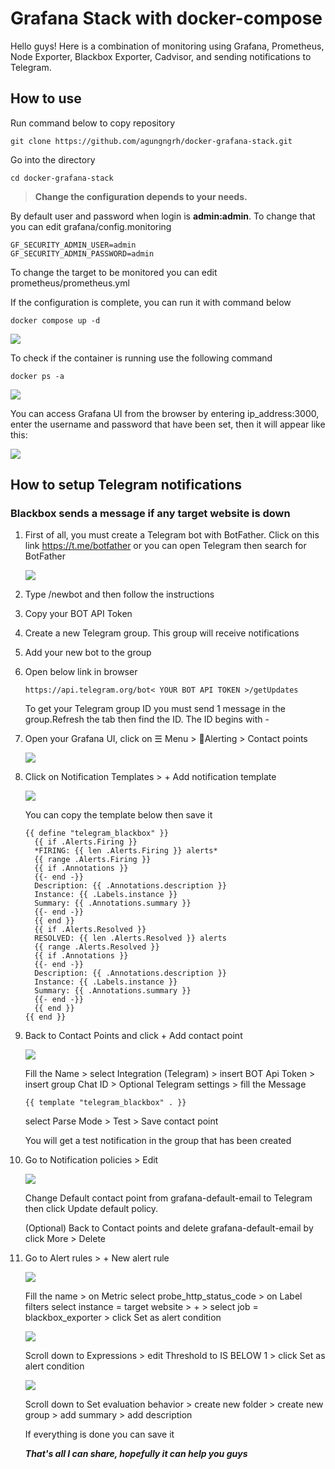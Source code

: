 # Grafana Stack with docker-compose

Hello guys! Here is a combination of monitoring using Grafana, Prometheus, Node Exporter, Blackbox Exporter, Cadvisor, and sending notifications to Telegram.

## How to use

Run command below to copy repository

```
git clone https://github.com/agungngrh/docker-grafana-stack.git
```

Go into the directory

```
cd docker-grafana-stack
```

> **Change the configuration depends to your needs.**

By default user and password when login is **admin:admin**. To change that you can edit grafana/config.monitoring

```
GF_SECURITY_ADMIN_USER=admin
GF_SECURITY_ADMIN_PASSWORD=admin
```

To change the target to be monitored you can edit prometheus/prometheus.yml

If the configuration is complete, you can run it with command below

```
docker compose up -d
```

![](https://github.com/goongrh/docker-grafana-stack/blob/main/images/docker-compose-up-d.png)

To check if the container is running use the following command

```
docker ps -a
```

![](https://github.com/goongrh/docker-grafana-stack/blob/main/images/docker-ps-a.png)

You can access Grafana UI from the browser by entering ip_address:3000, enter the username and password that have been set, then it will appear like this:

![](https://github.com/goongrh/docker-grafana-stack/blob/main/images/home-page.png)

## How to setup Telegram notifications

### Blackbox sends a message if any target website is down

1. First of all, you must create a Telegram bot with BotFather. Click on this link https://t.me/botfather or you can open Telegram then search for BotFather

    ![](https://github.com/goongrh/docker-grafana-stack/blob/main/images/botfather.png)

2. Type /newbot and then follow the instructions

3. Copy your BOT API Token

4. Create a new Telegram group. This group will receive notifications

5. Add your new bot to the group

6. Open below link in browser
    ```
    https://api.telegram.org/bot< YOUR BOT API TOKEN >/getUpdates
    ```
    To get your Telegram group ID you must send 1 message in the group.Refresh the tab then find the ID. The ID begins with -

7. Open your Grafana UI, click on ☰ Menu > 🔔Alerting > Contact points

    ![](https://github.com/goongrh/docker-grafana-stack/blob/main/images/alerting.png)

8. Click on Notification Templates > + Add notification template

    ![](https://github.com/goongrh/docker-grafana-stack/blob/main/images/notification-template.png)

    You can copy the template below then save it

    ```
    {{ define "telegram_blackbox" }}
      {{ if .Alerts.Firing }}
      *FIRING: {{ len .Alerts.Firing }} alerts*
      {{ range .Alerts.Firing }} 
      {{ if .Annotations }}
      {{- end -}}
      Description: {{ .Annotations.description }}
      Instance: {{ .Labels.instance }}
      Summary: {{ .Annotations.summary }}
      {{- end -}}
      {{ end }}
      {{ if .Alerts.Resolved }}
      RESOLVED: {{ len .Alerts.Resolved }} alerts
      {{ range .Alerts.Resolved }}
      {{ if .Annotations }}
      {{- end -}}
      Description: {{ .Annotations.description }}
      Instance: {{ .Labels.instance }}
      Summary: {{ .Annotations.summary }}
      {{- end -}}
      {{ end }}
    {{ end }}
    ```

9. Back to Contact Points and click + Add contact point

    ![](https://github.com/goongrh/docker-grafana-stack/blob/main/images/contact-points.png)

    Fill the Name > select Integration (Telegram) > insert BOT Api Token > insert group Chat ID > Optional Telegram settings > fill the Message 
    
    ```
    {{ template "telegram_blackbox" . }}
    ```

    select Parse Mode > Test > Save contact point

    You will get a test notification in the group that has been created

10. Go to Notification policies > Edit

    ![](https://github.com/goongrh/docker-grafana-stack/blob/main/images/notification-policies.png)

    Change Default contact point from grafana-default-email to Telegram then click Update default policy. 
    
    (Optional) Back to Contact points and delete grafana-default-email by click More > Delete

11. Go to Alert rules > + New alert rule

    ![](https://github.com/goongrh/docker-grafana-stack/blob/main/images/new-alert-rule.png)

    Fill the name > on Metric select probe_http_status_code > on Label filters select instance = target website > + > select job = blackbox_exporter > click Set as alert condition

    ![](https://github.com/goongrh/docker-grafana-stack/blob/main/images/expressions.png)

    Scroll down to Expressions > edit Threshold to IS BELOW 1 > click Set as alert condition

    ![](https://github.com/goongrh/docker-grafana-stack/blob/main/images/behavior%20%26%20annotations.png)

    Scroll down to Set evaluation behavior > create new folder > create new group > add summary > add description

    If everything is done you can save it

    ***That's all I can share, hopefully it can help you guys***
